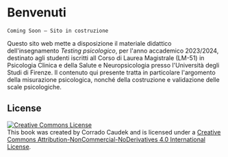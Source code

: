 <div align="center">

<a target="_blank" rel="noopener noreferrer" href="https://github.com/ccaudek/cfa_book_2023"></a>

</div>

# Benvenuti

```{admonition} Work in Progress
Coming Soon – Sito in costruzione
```

Questo sito web mette a disposizione il materiale didattico dell'insegnamento *Testing psicologico*, per l'anno accademico 2023/2024, destinato agli studenti iscritti all Corso di Laurea Magistrale (LM-51) in Psicologia Clinica e della Salute e Neuropsicologia presso l'Università degli Studi di Firenze. Il contenuto qui presente tratta in particolare l'argomento della misurazione psicologica, nonché della costruzione e validazione delle scale psicologiche.

## License

<a rel="license" href="http://creativecommons.org/licenses/by-nc-nd/4.0/"><img src="https://i.creativecommons.org/l/by-nc-nd/4.0/88x31.png" alt="Creative Commons License" style="border-width:0"/></a><br />This book was created by Corrado Caudek and is licensed under a <a rel="license" href="http://creativecommons.org/licenses/by-nc-nd/4.0/">Creative Commons Attribution-NonCommercial-NoDerivatives 4.0 International License</a>.

